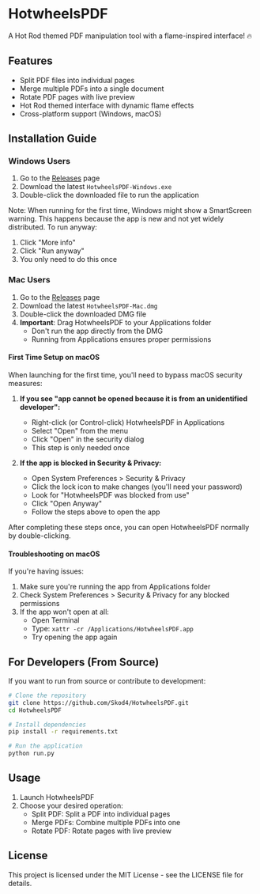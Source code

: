 # HotwheelsPDF

A Hot Rod themed PDF manipulation tool with a flame-inspired interface! 🔥

## Features

- Split PDF files into individual pages
- Merge multiple PDFs into a single document
- Rotate PDF pages with live preview
- Hot Rod themed interface with dynamic flame effects
- Cross-platform support (Windows, macOS)

## Installation Guide

### Windows Users
1. Go to the [Releases](https://github.com/Skod4/HotwheelsPDF/releases) page
2. Download the latest `HotwheelsPDF-Windows.exe`
3. Double-click the downloaded file to run the application

Note: When running for the first time, Windows might show a SmartScreen warning. This happens because the app is new and not yet widely distributed. To run anyway:
1. Click "More info"
2. Click "Run anyway"
3. You only need to do this once

### Mac Users
1. Go to the [Releases](https://github.com/Skod4/HotwheelsPDF/releases) page
2. Download the latest `HotwheelsPDF-Mac.dmg`
3. Double-click the downloaded DMG file
4. **Important**: Drag HotwheelsPDF to your Applications folder
   - Don't run the app directly from the DMG
   - Running from Applications ensures proper permissions

#### First Time Setup on macOS
When launching for the first time, you'll need to bypass macOS security measures:

1. **If you see "app cannot be opened because it is from an unidentified developer":**
   - Right-click (or Control-click) HotwheelsPDF in Applications
   - Select "Open" from the menu
   - Click "Open" in the security dialog
   - This step is only needed once

2. **If the app is blocked in Security & Privacy:**
   - Open System Preferences > Security & Privacy
   - Click the lock icon to make changes (you'll need your password)
   - Look for "HotwheelsPDF was blocked from use"
   - Click "Open Anyway"
   - Follow the steps above to open the app

After completing these steps once, you can open HotwheelsPDF normally by double-clicking.

#### Troubleshooting on macOS
If you're having issues:
1. Make sure you're running the app from Applications folder
2. Check System Preferences > Security & Privacy for any blocked permissions
3. If the app won't open at all:
   - Open Terminal
   - Type: `xattr -cr /Applications/HotwheelsPDF.app`
   - Try opening the app again

## For Developers (From Source)

If you want to run from source or contribute to development:

```bash
# Clone the repository
git clone https://github.com/Skod4/HotwheelsPDF.git
cd HotwheelsPDF

# Install dependencies
pip install -r requirements.txt

# Run the application
python run.py
```

## Usage

1. Launch HotwheelsPDF
2. Choose your desired operation:
   - Split PDF: Split a PDF into individual pages
   - Merge PDFs: Combine multiple PDFs into one
   - Rotate PDF: Rotate pages with live preview

## License

This project is licensed under the MIT License - see the LICENSE file for details.
